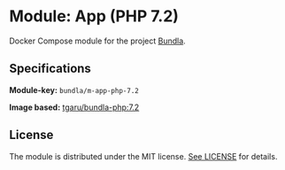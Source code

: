 # Module: App (PHP 7.2)

Docker Compose module for the project [Bundla](https://github.com/tgaru/bundla).

## Specifications

**Module-key:** `bundla/m-app-php-7.2`

**Image based:** [tgaru/bundla-php:7.2](https://hub.docker.com/r/tgaru/bundla-php)

## License
The module is distributed under the MIT license. [See LICENSE](./LICENSE.md) for details.

